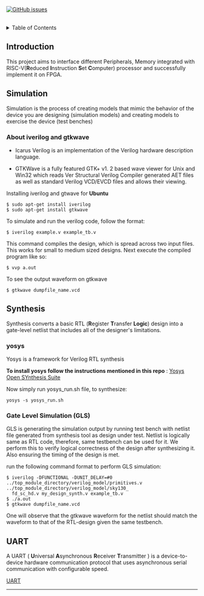
[![GitHub issues](https://img.shields.io/github/issues/IEEE-NITK/RISC-V-SoC?color=green&label=Issues&style=flat)](https://github.com/IEEE-NITK/RISC-V-SoC/issues)
<br>

<br>
<details>
  <summary>Table of Contents</summary>
    <ol>
        <li>
            <a href="#introduction">Introduction</a>
        </li>
        <li> 
            <a href="#simulation">Simulation</a>
        </li>
        <li> 
            <a href="#synthesis">Synthesis</a>
        </li>
        <li>
            <a href="#UART">UART</a>
        </li>
        <li>
            <a href="#SPI">SPI</a> 
        </li>
        <li>
            <a href="#Memory">Memory</a> 
        </li>
        <li>
            <a href="#project-mentors">Project Mentors</a></li>
        </li>
        <li>
            <a href="#project-members">Project Members</a></li>
        </li> 
        <li>
            <a href="#useful-links">Useful links</a></li>
        </li>     
    </ol>
</details>

## Introduction
This project aims to interface different Peripherals, Memory integrated with RISC-V(<b>R</b>educed <b>I</b>nstruction <b>S</b>et <b>C</b>omputer) processor and successfully implement it on FPGA.
<br>
## Simulation
Simulation is the process of creating models that mimic the behavior of the device you are designing (simulation models) and creating models to exercise the device (test benches)
### About iverilog and gtkwave
- Icarus Verilog is an implementation of the Verilog hardware description language.
* GTKWave is a fully featured GTK+ v1. 2 based wave viewer for Unix and Win32 which reads Ver Structural Verilog Compiler generated AET files as well as standard Verilog VCD/EVCD files and allows their viewing.

Installing iverilog and gtwave for **Ubuntu**
```
$ sudo apt-get install iverilog
$ sudo apt-get install gtkwave
```
To simulate and run the verilog code, follow the format:
```
$ iverilog example.v example_tb.v
```
This command compiles the design, which is spread across two input files. This works for small to medium sized designs. Next execute the compiled program like so:
```
$ vvp a.out
```
To see the output waveform on gtkwave
```
$ gtkwave dumpfile_name.vcd
```

## Synthesis
Synthesis converts a basic RTL (<b>R</b>egister <b>T</b>ransfer <b>Logic</b>) design into a gate-level netlist that includes all of the designer's limitations.

### yosys

Yosys is a framework for Verilog RTL synthesis <br>

**To install yosys follow the instructions mentioned in this repo** : [Yosys Open SYnthesis Suite](https://github.com/YosysHQ/yosys)

Now simply run yosys_run.sh file, to synthesize: 
```
yosys -s yosys_run.sh
```

### Gate Level Simulation (GLS)
GLS is generating the simulation output by running test bench with netlist file generated from synthesis tool as design under test. Netlist is logically same as RTL code, therefore, same testbench can be used for it. We perform this to verify logical correctness of the design after synthesizing it. Also ensuring the timing of the design is met.

run the following command format to perform GLS simulation:
```
$ iverilog -DFUNCTIONAL -DUNIT_DELAY=#0 ../top_module_directory/verilog_model/primitives.v ../top_module_directory/verilog_model/sky130_
  fd_sc_hd.v my_design_synth.v example_tb.v
$ ./a.out
$ gtkwave dumpfile_name.vcd
```

One will observe that the gtkwave waveform for the netlist should match the waveform to that of the RTL-design given the same testbench.


## UART
A UART ( <b>U</b>niversal <b>A</b>synchronous <b>R</b>eceiver <b>T</b>ransmitter ) is a device-to-device hardware communication protocol that uses asynchronous serial communication with configurable speed.

[UART]()
<hr>
